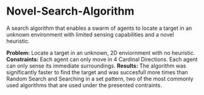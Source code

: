 # Novel-Search-Algorithm
A search algorithm that enables a swarm of agents to locate a target in an unknown environment with limited sensing capabilities and a novel heuristic.

**Problem:** 
Locate a target in an unknown, 2D enviornment with no heuristic.
**Constraints:**
Each agent can only move in 4 Cardinal Directions. Each agent can only sense its immediate surroundings. 
**Results:**
The algorithm was significantly faster to find the target and was succesfull more times than Random Search and Searching in a set pattern, two of the most commonly used algorithms that are used under the presented contraints. 

